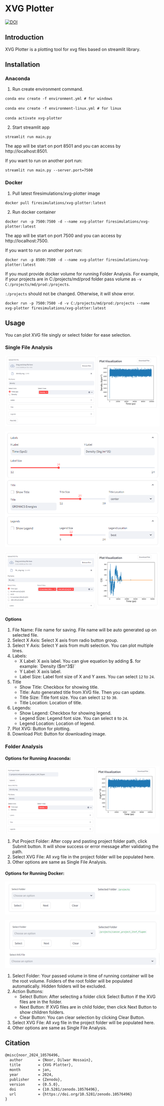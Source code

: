 # XVG Plotter

[![DOI](https://zenodo.org/badge/DOI/10.5281/zenodo.10576496.svg)](https://doi.org/10.5281/zenodo.10576496)

## Introduction

XVG Plotter is a plotting tool for xvg files based on streamlit library.

## Installation

### Anaconda

1. Run create environment command.

```shell
conda env create -f environment.yml # for windows

conda env create -f environment-linux.yml # for linux

conda activate xvg-plotter
```

2. Start streamlit app

```shell
streamlit run main.py
```

The app will be start on port 8501 and you can access by http://localhost:8501.

If you want to run on another port run:

```shell
streamlit run main.py --server.port=7500
```

### Docker

1. Pull latest firesimulations/xvg-plotter image

```shell
docker pull firesimulations/xvg-plotter:latest
```

2. Run docker container

```shell
docker run -p 7500:7500 -d --name xvg-plotter firesimulations/xvg-plotter:latest
```

The app will be start on port 7500 and you can access by http://localhost:7500.

If you want to run on another port run:

```shell
docker run -p 8500:7500 -d --name xvg-plotter firesimulations/xvg-plotter:latest 
```

If you must provide docker volume for running Folder Analysis. For example, if your projects are in C:/projects/md/prod folder pass volume as `-v C:/projects/md/prod:/projects`.

`:/projects` should not be changed. Otherwise, it will show error.

```shell
docker run -p 7500:7500 -d -v C:/projects/md/prod:/projects --name xvg-plotter firesimulations/xvg-plotter:latest
```

## Usage

You can plot XVG file singly or select folder for ease selection.

### Single File Analysis

![Single File Analysis - Full View](images/single_01.png)

![Single File Analysis - Options](images/single_02.png)

![Single File Analysis - Multi Line](images/single_03.png)

#### Options

1. File Name: File name for saving. File name will be auto generated up on selected file.
2. Select X Axis: Select X axis from radio button group.
3. Select Y Axis: Select Y axis from multi selection. You can plot multiple lines.
4. Labels:
    * X Label: X axis label. You can give equation by adding $. for example: `Density ($m^3$)`
    * Y Label: X axis label.
    * Label Size: Label font size of X and Y axes. You can select `12` to `24`.
5. Title
    * Show Title: Checkbox for showing title.
    * Title: Auto generated title from XVG file. Then you can update.
    * Title Size: Title font size. You can select `12` to `30`.
    * Title Location: Location of title.
6. Legends:
    * Show Legend: Checkbox for showing legend.
    * Legend Size: Legend font size. You can select `8` to `24`.
    * Legend Location: Location of legend.
7. Plot XVG: Button for plotting.
8. Download Plot: Button for downloading image.

### Folder Analysis

#### Options for Running Anaconda:

![Folder Analysis - Full View](images/folder_01.png)

1. Put Project Folder: After copy and pasting project folder path, click Submit button. It will show success or error message after validating the path.
2. Select XVG File: All xvg file in the project folder will be populated here.
3. Other options are same as Single File Analysis.

#### Options for Running Docker:

![Folder Analysis - Docker Folder Selection](images/folder_02.png)

![Folder Analysis - Docker Folder Selection](images/folder_03.png)

1. Select Folder: Your passed volume in time of running container will be the root volume. Folders of the root folder will be populated automatically. Hidden folders will be excluded.
2. Action Buttons:
   * Select Button: After selecting a folder click Select Button if the XVG files are in the folder. 
   * Next Button: If XVG files are in child folder, then click Next Button to show children folders.
   * Clear Button: You can clear selection by clicking Clear Button.
3. Select XVG File: All xvg file in the project folder will be populated here.
4. Other options are same as Single File Analysis.

## Citation

```text
@misc{noor_2024_10576496,
  author       = {Noor, Dilwar Hossain},
  title        = {XVG Plotter},
  month        = jan,
  year         = 2024,
  publisher    = {Zenodo},
  version      = {0.5.0},
  doi          = {10.5281/zenodo.10576496},
  url          = {https://doi.org/10.5281/zenodo.10576496}
}
```
